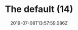 ---
title: The default (14)
date: 2019-07-08T13:57:59.086Z
year: 2019
dateCreated: 2019-01-01
tags:
  - painting
  - theDefault
coverImage: /images/uploads/iriee_zamble-the_default-14.jpg
material: Acrylic on canvas
dimensions: 50 x 35 cm
---